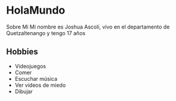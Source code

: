 # HolaMundo
 Sobre Mi
 Mi nombre es Joshua Ascoli, vivo en el departamento de Quetzaltenango y tengo 17 años
## Hobbies 
* Videojuegos
* Comer
* Escuchar música
* Ver videos de miedo 
* Dibujar